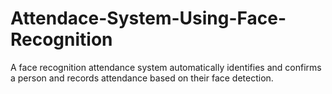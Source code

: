 # Attendace-System-Using-Face-Recognition
A face recognition attendance system automatically identifies and confirms a person and records attendance based on their face detection.
